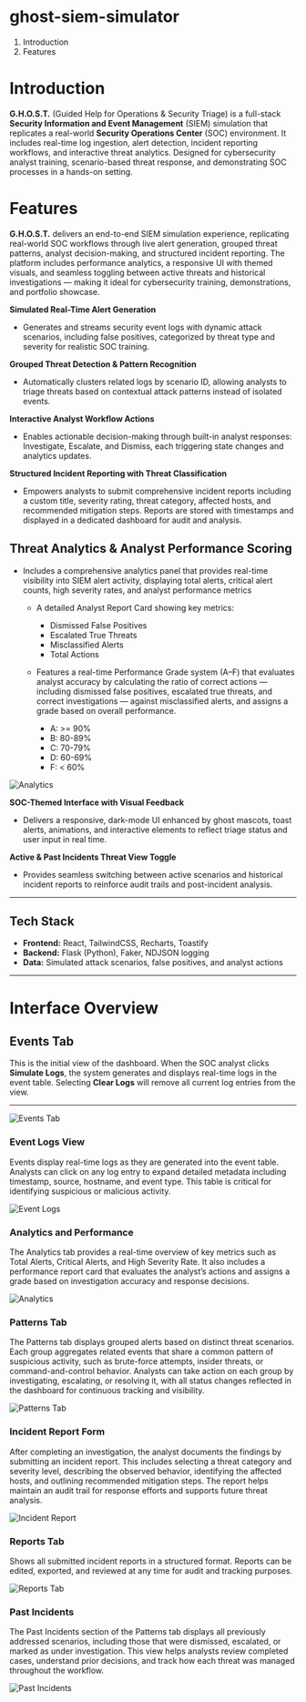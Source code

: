 # ghost-siem-simulator
1. Introduction
2. Features
   
# Introduction

**G.H.O.S.T.** (Guided Help for Operations & Security Triage) is a full-stack **Security Information and Event Management** (SIEM) simulation that replicates a real-world **Security Operations Center** (SOC) environment. It includes real-time log ingestion, alert detection, incident reporting workflows, and interactive threat analytics. Designed for cybersecurity analyst training, scenario-based threat response, and demonstrating SOC processes in a hands-on setting.

# Features 

**G.H.O.S.T.** delivers an end-to-end SIEM simulation experience, replicating real-world SOC workflows through live alert generation, grouped threat patterns, analyst decision-making, and structured incident reporting. The platform includes performance analytics, a responsive UI with themed visuals, and seamless toggling between active threats and historical investigations — making it ideal for cybersecurity training, demonstrations, and portfolio showcase.

**Simulated Real-Time Alert Generation**
- Generates and streams security event logs with dynamic attack scenarios, including false positives, categorized by threat type and severity for realistic SOC training.

**Grouped Threat Detection & Pattern Recognition**
- Automatically clusters related logs by scenario ID, allowing analysts to triage threats based on contextual attack patterns instead of isolated events.

**Interactive Analyst Workflow Actions**
- Enables actionable decision-making through built-in analyst responses: Investigate, Escalate, and Dismiss, each triggering state changes and analytics updates.

**Structured Incident Reporting with Threat Classification**
- Empowers analysts to submit comprehensive incident reports including a custom title, severity rating, threat category, affected hosts, and recommended mitigation steps. Reports are stored with timestamps and displayed in a dedicated dashboard for audit and analysis.

## **Threat Analytics & Analyst Performance Scoring**
- Includes a comprehensive analytics panel that provides real-time visibility into SIEM alert activity, displaying total alerts, critical alert counts, high severity rates, and analyst      performance metrics
  
   - A detailed Analyst Report Card showing key metrics:
     
        - Dismissed False Positives
        - Escalated True Threats
        - Misclassified Alerts
        - Total Actions
          
   - Features a real-time Performance Grade system (A–F) that evaluates analyst accuracy by calculating the ratio of correct actions — including dismissed false positives, escalated true       threats, and correct investigations — against misclassified alerts, and assigns a grade based on overall performance.
     
        - A: >= 90%
        - B: 80-89%
        - C: 70-79%
        - D: 60-69%
        - F: < 60%

![Analytics](./assets/ghost-siem-demo-3.png)

**SOC-Themed Interface with Visual Feedback**
- Delivers a responsive, dark-mode UI enhanced by ghost mascots, toast alerts, animations, and interactive elements to reflect triage status and user input in real time.

**Active & Past Incidents Threat View Toggle**
- Provides seamless switching between active scenarios and historical incident reports to reinforce audit trails and post-incident analysis.


---

## Tech Stack

- **Frontend:** React, TailwindCSS, Recharts, Toastify
- **Backend:** Flask (Python), Faker, NDJSON logging
- **Data:** Simulated attack scenarios, false positives, and analyst actions

---

# Interface Overview

## Events Tab  
This is the initial view of the dashboard. When the SOC analyst clicks **Simulate Logs**, the system generates and displays real-time logs in the event table. Selecting **Clear Logs** will remove all current log entries from the view.  

---
![Events Tab](./assets/ghost-siem-demo-1.png)

### Event Logs View  
Events display real-time logs as they are generated into the event table. Analysts can click on any log entry to expand detailed metadata including timestamp, source, hostname, and event type. This table is critical for identifying suspicious or malicious activity.  

![Event Logs](./assets/ghost-siem-demo-2.png)

### Analytics and Performance  
The Analytics tab provides a real-time overview of key metrics such as Total Alerts, Critical Alerts, and High Severity Rate. It also includes a performance report card that evaluates the analyst’s actions and assigns a grade based on investigation accuracy and response decisions.  

![Analytics](./assets/ghost-siem-demo-3.png)

### Patterns Tab  
The Patterns tab displays grouped alerts based on distinct threat scenarios. Each group aggregates related events that share a common pattern of suspicious activity, such as brute-force attempts, insider threats, or command-and-control behavior. Analysts can take action on each group by investigating, escalating, or resolving it, with all status changes reflected in the dashboard for continuous tracking and visibility.  

![Patterns Tab](./assets/ghost-siem-demo-4.png)


### Incident Report Form  
After completing an investigation, the analyst documents the findings by submitting an incident report. This includes selecting a threat category and severity level, describing the observed behavior, identifying the affected hosts, and outlining recommended mitigation steps. The report helps maintain an audit trail for response efforts and supports future threat analysis.  

![Incident Report](./assets/ghost-siem-demo-5.png)

### Reports Tab  
Shows all submitted incident reports in a structured format. Reports can be edited, exported, and reviewed at any time for audit and tracking purposes.  

![Reports Tab](./assets/ghost-siem-demo-6.png)

### Past Incidents 
The Past Incidents section of the Patterns tab displays all previously addressed scenarios, including those that were dismissed, escalated, or marked as under investigation. This view helps analysts review completed cases, understand prior decisions, and track how each threat was managed throughout the workflow.  

![Past Incidents](./assets/ghost-siem-demo-7.png)

